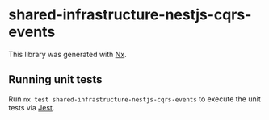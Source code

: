 # shared-infrastructure-nestjs-cqrs-events

This library was generated with [Nx](https://nx.dev).

## Running unit tests

Run `nx test shared-infrastructure-nestjs-cqrs-events` to execute the unit tests via [Jest](https://jestjs.io).
